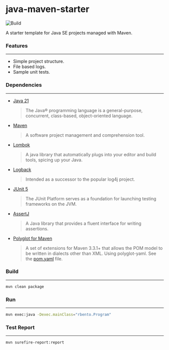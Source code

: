 # java-maven-starter
![Build](https://github.com/rbento/java-maven-starter/actions/workflows/ci.yml/badge.svg)

A starter template for Java SE projects managed with Maven.

### Features
---

- Simple project structure.
- File based logs.
- Sample unit tests.

### Dependencies
---

- [Java 21][1]
  > The Java® programming language is a general-purpose, concurrent, class-based, object-oriented language.
- [Maven][2]
  > A software project management and comprehension tool.
- [Lombok][3]
  > A java library that automatically plugs into your editor and build tools, spicing up your Java.
- [Logback][4]
  > Intended as a successor to the popular log4j project.
- [JUnit 5][5]
  > The JUnit Platform serves as a foundation for launching testing frameworks on the JVM.
- [AssertJ][6]
  > A Java library that provides a fluent interface for writing assertions.
- [Polyglot for Maven](https://github.com/takari/polyglot-maven)  
  > A set of extensions for Maven 3.3.1+ that allows the POM model to be written in dialects other than XML. 
  > Using polyglot-yaml. See the [pom.yaml](https://github.com/rbento/java-maven-starter/blob/main/pom.yaml) file.

### Build
---

```bash
mvn clean package
```

### Run
---

```bash
mvn exec:java -Dexec.mainClass="rbento.Program"
```
[1]: https://openjdk.org/projects/jdk/19/
[2]: https://maven.apache.org/download.cgi
[3]: https://projectlombok.org
[4]: https://logback.qos.ch
[5]: https://junit.org/junit5/
[6]: https://joel-costigliola.github.io/assertj/assertj-core.html

### Test Report
---

```bash
mvn surefire-report:report
```
